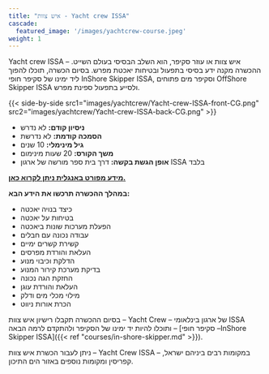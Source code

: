 ```yaml
---
title: "איש צוות - Yacht crew ISSA"
cascade:
  featured_image: '/images/yachtcrew-course.jpeg'
weight: 1
---
```

Yacht crew ISSA – איש צוות או עוזר סקיפר, הוא השלב הבסיסי בעולם השייט. ההכשרה מקנה ידע בסיסי בתפעול ובטיחות יאכטת מפרש. בסיום הכשרה, תוכלו להפוך ליד ימינו של סקיפר חופי InShore Skipper ISSA, וסקיפר מים פתוחים OffShore Skipper ISSA ולסייע בתפעול ספינת מפרש.

{{< side-by-side src1="images/yachtcrew/Yacht-crew-ISSA-front-CG.png" src2="images/yachtcrew/Yacht-crew-ISSA-back-CG.png" >}}


- **ניסיון קודם:** לא נדרש
- **הסמכה קודמת:** לא נדרשת
- **גיל מינימלי:** 10 שנים
- **משך הקורס:** 20 שעות מינימום
- **אופן הגשת בקשה:** דרך בית ספר מורשה של ארגון ISSA בלבד

[**מידע מפורט באנגלית ניתן לקרוא כאן.**](https://my.issa.global/en/training-materials/)

**במהלך ההכשרה תרכשו את הידע הבא:**

- כיצד בנויה יאכטה
- בטיחות על יאכטה
- הפעלת מערכות שונות ביאכטה
- עבודה נכונה עם חבלים
- קשירת קשרים ימיים
- העלאת והורדת מפרסים
- הדלקת וכיבוי מנוע
- בדיקת מערכת קירור המנוע
- החזקת הגה נכונה
- העלאת והורדת עוגן
- מילוי מכלי מים ודלק
- הכרת אורות ניווט


בסיום ההכשרה תקבלו רישיון איש צוות – Yacht Crew – של ארגון בינלאומי ISSA ותוכלו להיות יד ימינו של הסקיפר ולהתקדם לרמה הבאה – [סקיפר חופי –InShore Skipper ISSA]({{< ref "courses/in-shore-skipper.md" >}}).

ניתן לעבור הכשרת איש צוות – Yacht Crew ISSA – במקומות רבים ביניהם ישראל, קפריסין ומקומות נוספים באזור הים התיכון.

